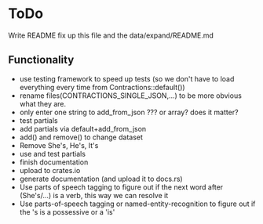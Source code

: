 # ToDo

Write README
fix up this file and the data/expand/README.md

## Functionality

- use testing framework to speed up tests (so we don't have to load everything every time from Contractions::default())
- rename files(CONTRACTIONS_SINGLE_JSON,...) to be more obvious what they are.
- only enter one string to add_from_json ??? or array? does it matter?
- test partials
- add partials via default+add_from_json
- add() and remove() to change dataset
- Remove She's, He's, It's
- use and test partials
- finish documentation
- upload to crates.io
- generate documentation (and upload it to docs.rs)
- Use parts of speech tagging to figure out if the next word after (She's/...) is a verb, this way we can resolve it
- Use parts-of-speech tagging or named-entity-recognition to figure out if the 's is a possessive or a 'is'
